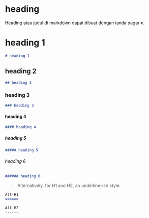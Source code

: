 # heading
Heading atau judul di markdown dapat dibuat dengan tanda pagar `#`.

# heading 1
```md
# heading 1
```
## heading 2
```md
## heading 2
```
### heading 3
```md
### heading 3
```
#### heading 4
```md
#### heading 4
```
##### heading 5
```md
##### heading 5
```
###### heading 6
```md
###### heading 6
```

> Alternatively, for H1 and H2, an underline-ish style:

```md
Alt-H1
======

Alt-H2
------
```

